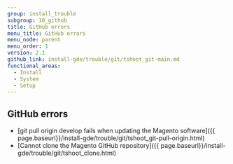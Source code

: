 ```yaml
---
group: install_trouble
subgroup: 10_github
title: GitHub errors
menu_title: GitHub errors
menu_node: parent
menu_order: 1
version: 2.1
github_link: install-gde/trouble/git/tshoot_git-main.md
functional_areas:
  - Install
  - System
  - Setup
---
```



## GitHub errors
*	[git pull origin develop fails when updating the Magento software]({{ page.baseurl}}/install-gde/trouble/git/tshoot_git-pull-origin.html)
*	[Cannot clone the Magento GitHub repository]({{ page.baseurl}}/install-gde/trouble/git/tshoot_clone.html)
